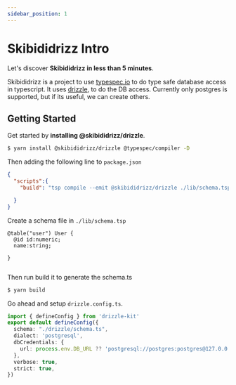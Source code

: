 ```yaml
---
sidebar_position: 1
---
```


# Skibididrizz  Intro

Let's discover **Skibididrizz in less than 5 minutes**.

Skibididrizz is a project to use [typespec.io](https://typespec.io) to do type safe database access in typescript.   It uses [drizzle](https://orm.drizzle.team/), to do the DB access.  Currently only
postgres is supported, but if its useful, we can create others.  

## Getting Started

Get started by **installing @skibididrizz/drizzle**.
```sh
$ yarn install @skibididrizz/drizzle @typespec/compiler -D
```

Then adding the following line to `package.json`
```json
{
  "scripts":{
    "build": "tsp compile --emit @skibididrizz/drizzle ./lib/schema.tsp --option \"@skibididrizz/drizzle.emitter-output-dir={project-root}/drizzle\"",

  }
}

```

Create a schema file in `./lib/schema.tsp`

```
@table("user") User {
  @id id:numeric;
  name:string;

}


```

Then run build it to generate the schema.ts
```sh
$ yarn build
```


Go ahead and setup `drizzle.config.ts`.

```ts
import { defineConfig } from 'drizzle-kit'
export default defineConfig({
  schema: "./drizzle/schema.ts",
  dialect: 'postgresql',
  dbCredentials: {
    url: process.env.DB_URL ?? 'postgresql://postgres:postgres@127.0.0.1:5432/postgres',
  },
  verbose: true,
  strict: true,
})
```


